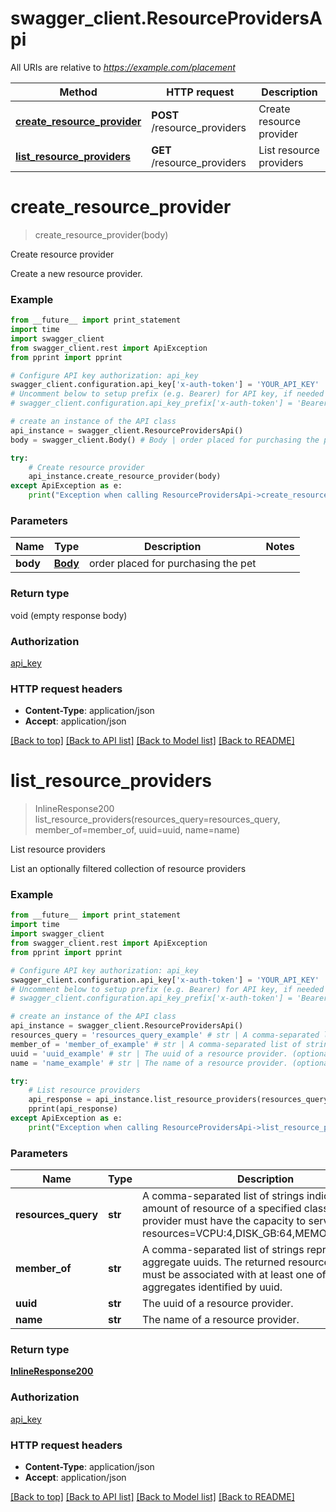 # swagger_client.ResourceProvidersApi

All URIs are relative to *https://example.com/placement*

Method | HTTP request | Description
------------- | ------------- | -------------
[**create_resource_provider**](ResourceProvidersApi.md#create_resource_provider) | **POST** /resource_providers | Create resource provider
[**list_resource_providers**](ResourceProvidersApi.md#list_resource_providers) | **GET** /resource_providers | List resource providers


# **create_resource_provider**
> create_resource_provider(body)

Create resource provider

Create a new resource provider.

### Example 
```python
from __future__ import print_statement
import time
import swagger_client
from swagger_client.rest import ApiException
from pprint import pprint

# Configure API key authorization: api_key
swagger_client.configuration.api_key['x-auth-token'] = 'YOUR_API_KEY'
# Uncomment below to setup prefix (e.g. Bearer) for API key, if needed
# swagger_client.configuration.api_key_prefix['x-auth-token'] = 'Bearer'

# create an instance of the API class
api_instance = swagger_client.ResourceProvidersApi()
body = swagger_client.Body() # Body | order placed for purchasing the pet

try: 
    # Create resource provider
    api_instance.create_resource_provider(body)
except ApiException as e:
    print("Exception when calling ResourceProvidersApi->create_resource_provider: %s\n" % e)
```

### Parameters

Name | Type | Description  | Notes
------------- | ------------- | ------------- | -------------
 **body** | [**Body**](Body.md)| order placed for purchasing the pet | 

### Return type

void (empty response body)

### Authorization

[api_key](../README.md#api_key)

### HTTP request headers

 - **Content-Type**: application/json
 - **Accept**: application/json

[[Back to top]](#) [[Back to API list]](../README.md#documentation-for-api-endpoints) [[Back to Model list]](../README.md#documentation-for-models) [[Back to README]](../README.md)

# **list_resource_providers**
> InlineResponse200 list_resource_providers(resources_query=resources_query, member_of=member_of, uuid=uuid, name=name)

List resource providers

List an optionally filtered collection of resource providers

### Example 
```python
from __future__ import print_statement
import time
import swagger_client
from swagger_client.rest import ApiException
from pprint import pprint

# Configure API key authorization: api_key
swagger_client.configuration.api_key['x-auth-token'] = 'YOUR_API_KEY'
# Uncomment below to setup prefix (e.g. Bearer) for API key, if needed
# swagger_client.configuration.api_key_prefix['x-auth-token'] = 'Bearer'

# create an instance of the API class
api_instance = swagger_client.ResourceProvidersApi()
resources_query = 'resources_query_example' # str | A comma-separated list of strings indicating an amount of resource of a specified class that a provider must have the capacity to serve:: resources=VCPU:4,DISK_GB:64,MEMORY_MB:2048 (optional)
member_of = 'member_of_example' # str | A comma-separated list of strings representing aggregate uuids. The returned resource providers must be associated with at least one of the aggregates identified by uuid. (optional)
uuid = 'uuid_example' # str | The uuid of a resource provider. (optional)
name = 'name_example' # str | The name of a resource provider. (optional)

try: 
    # List resource providers
    api_response = api_instance.list_resource_providers(resources_query=resources_query, member_of=member_of, uuid=uuid, name=name)
    pprint(api_response)
except ApiException as e:
    print("Exception when calling ResourceProvidersApi->list_resource_providers: %s\n" % e)
```

### Parameters

Name | Type | Description  | Notes
------------- | ------------- | ------------- | -------------
 **resources_query** | **str**| A comma-separated list of strings indicating an amount of resource of a specified class that a provider must have the capacity to serve:: resources&#x3D;VCPU:4,DISK_GB:64,MEMORY_MB:2048 | [optional] 
 **member_of** | **str**| A comma-separated list of strings representing aggregate uuids. The returned resource providers must be associated with at least one of the aggregates identified by uuid. | [optional] 
 **uuid** | **str**| The uuid of a resource provider. | [optional] 
 **name** | **str**| The name of a resource provider. | [optional] 

### Return type

[**InlineResponse200**](InlineResponse200.md)

### Authorization

[api_key](../README.md#api_key)

### HTTP request headers

 - **Content-Type**: application/json
 - **Accept**: application/json

[[Back to top]](#) [[Back to API list]](../README.md#documentation-for-api-endpoints) [[Back to Model list]](../README.md#documentation-for-models) [[Back to README]](../README.md)

